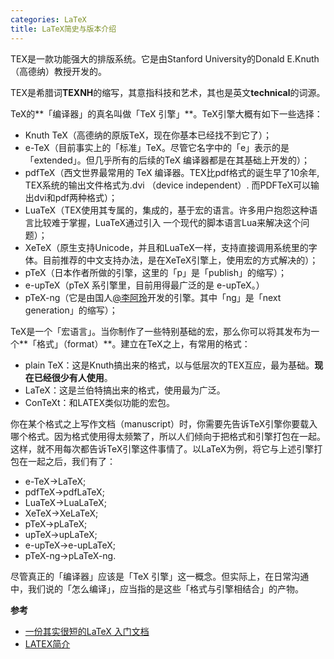 ```yaml
---
categories: LaTeX
title: LaTeX简史与版本介绍
---
```


TEX是一款功能强大的排版系统。它是由Stanford University的Donald E.Knuth（高德纳）教授开发的。

TEX是希腊词**ΤΕΧΝΗ**的缩写，其意指科技和艺术，其也是英文**technical**的词源。

TeX的**「编译器」的真名叫做「TeX 引擎」**。TeX引擎大概有如下一些选择：

- Knuth TeX（高德纳的原版TeX，现在你基本已经找不到它了）；
- e-TeX（目前事实上的「标准」TeX。尽管它名字中的「e」表示的是「extended」。但几乎所有的后续的TeX 编译器都是在其基础上开发的）；
- pdfTeX（西文世界最常用的 TeX 编译器。TEX比pdf格式的诞生早了10余年, TEX系统的输出文件格式为.dvi （device independent）. 而PDFTeX可以输出dvi和pdf两种格式）；
- LuaTeX（TEX使用其专属的，集成的，基于宏的语言。许多用户抱怨这种语言比较难于掌握，LuaTeX通过引入 一个现代的脚本语言Lua来解决这个问题）；
- XeTeX（原生支持Unicode，并且和LuaTeX一样，支持直接调用系统里的字体。目前推荐的中文支持办法，是在XeTeX引擎上，使用宏的方式解决的）；
- pTeX（日本作者所做的引擎，这里的「p」是「publish」的缩写）；
- e-upTeX（pTeX 系引擎里，目前用得最广泛的是 e-upTeX。）
- pTeX-ng（它是由国人[@李阿玲](https://www.zhihu.com/people/2ae8b3af01d40abc77ebeda7ecc350a9)开发的引擎。其中「ng」是「next generation」的缩写）；

TeX是一个「宏语言」。当你制作了一些特别基础的宏，那么你可以将其发布为一个**「格式」（format）**。建立在TeX之上，有常用的格式：

- plain TeX：这是Knuth搞出来的格式，以与低层次的TEX互应，最为基础。**现在已经很少有人使用**。
- LaTeX：这是兰伯特搞出来的格式，使用最为广泛。
- ConTeXt：和LATEX类似功能的宏包。

你在某个格式之上写作文档（manuscript）时，你需要先告诉TeX引擎你要载入哪个格式。因为格式使用得太频繁了，所以人们倾向于把格式和引擎打包在一起。这样，就不用每次都告诉TeX引擎这件事情了。以LaTeX为例，将它与上述引擎打包在一起之后，我们有了：

- e-TeX→LaTeX;
- pdfTeX→pdfLaTeX;
- LuaTeX→LuaLaTeX;
- XeTeX→XeLaTeX;
- pTeX→pLaTeX;
- upTeX→upLaTeX;
- e-upTeX→e-upLaTeX;
- pTeX-ng→pLaTeX-ng.

尽管真正的「编译器」应该是「TeX 引擎」这一概念。但实际上，在日常沟通中，我们说的「怎么编译」，应当指的是这些「格式与引擎相结合」的产物。

**参考**

- [一份其实很短的LaTeX 入门文档](https://liam.page/2014/09/08/latex-introduction/)
- [LATEX简介](http://staff.ustc.edu.cn/~zwp/teach/Stat-Comp/latex-intro.pdf)













